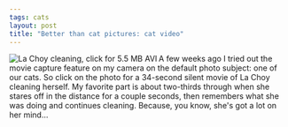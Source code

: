```yaml
---
tags: cats
layout: post
title: "Better than cat pictures: cat video"
---
```




<p><a href="http://www.cwinters.com/images/blog/lachoy_cleaning.avi"><img src="http://www.cwinters.com/images/blog/lachoy_cleaning.png" align="left" alt="La Choy cleaning, click for 5.5 MB AVI"></a></p>
 
<p>A few weeks ago I tried out the movie capture feature on my camera on the default photo subject: one of our cats. So click on the photo for a 34-second silent movie of La Choy cleaning herself. My favorite part is about two-thirds through when she stares off in the distance for a couple seconds, then remembers what she was doing and continues cleaning. Because, you know, she's got a lot on her mind...
<br clear="all" /></p>


